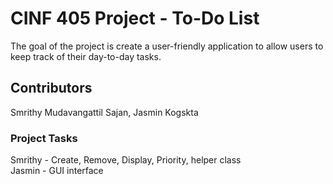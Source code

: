 # CINF 405 Project - To-Do List
The goal of the project is create a user-friendly application to allow users to keep track of their day-to-day tasks. 

## Contributors
Smrithy Mudavangattil Sajan, Jasmin Kogskta

### Project Tasks
Smrithy - Create, Remove, Display, Priority, helper class
<br>
Jasmin - GUI interface


